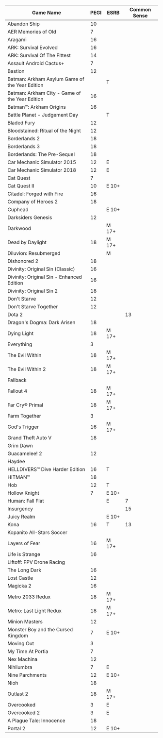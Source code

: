 |Game Name|PEGI|ESRB|Common Sense|
|-|-|-|-|
|Abandon Ship|10|||
|AER Memories of Old|7|||
|Aragami|16|||
|ARK: Survival Evolved |16|||
|ARK: Survival Of The Fittest |14|||
|Assault Android Cactus+ | 7|||
|Bastion | 12 |||
|Batman: Arkham Asylum Game of the Year Edition ||T||
|Batman: Arkham City - Game of the Year Edition |16|||
|Batman™: Arkham Origins |16|||
|Battle Planet - Judgement Day ||T||
|Bladed Fury |12|||
|Bloodstained: Ritual of the Night |12|||
|Borderlands 2 |18|||
|Borderlands 3 |18|||
|Borderlands: The Pre-Sequel |18|||
|Car Mechanic Simulator 2015 |12|E||
|Car Mechanic Simulator 2018 |12|E||
|Cat Quest |7|||
|Cat Quest II |10|E 10+||
|Citadel: Forged with Fire|16|||
|Company of Heroes 2 |18|||
|Cuphead||E 10+||
|Darksiders Genesis |12|||
|Darkwood||M 17+||
|Dead by Daylight |18|M 17+||
|Diluvion: Resubmerged ||M||
|Dishonored 2 |18|||
|Divinity: Original Sin (Classic) |16|||
|Divinity: Original Sin - Enhanced Edition |16|||
|Divinity: Original Sin 2 |18|||
|Don't Starve |12|||
|Don't Starve Together |12|||
|Dota 2|||13|
|Dragon's Dogma: Dark Arisen |18|||
|Dying Light |18|M 17+||
|Everything|3|||
|The Evil Within |18|M 17+||
|The Evil Within 2 |18|M 17+||
|Fallback||||
|Fallout 4|18|M 17+||
|Far Cry® Primal|18|M 17+||
|Farm Together |3|||
|God's Trigger |16|M 17+||
|Grand Theft Auto V |18|||
|Grim Dawn ||||
|Guacamelee! 2 |12|||
|Haydee||||
|HELLDIVERS™ Dive Harder Edition |16|T||
|HITMAN™ |18|||
|Hob|12|T||
|Hollow Knight |7|E 10+||
|Human: Fall Flat ||E|7|
|Insurgency|||15|
|Juicy Realm ||E 10+||
|Kona|16|T|13|
|Kopanito All-Stars Soccer ||||
|Layers of Fear |16|M 17+||
|Life is Strange|16|||
|Liftoff: FPV Drone Racing ||||
|The Long Dark |16|||
|Lost Castle|12|||
|Magicka 2 |16|||
|Metro 2033 Redux |18|M 17+||
|Metro: Last Light Redux |18|M 17+||
|Minion Masters |12|||
|Monster Boy and the Cursed Kingdom |7|E 10+||
|Moving Out |3|||
|My Time At Portia |7|||
|Nex Machina |12|||
|Nihilumbra|7|E||
|Nine Parchments |12|E 10+||
|Nioh|18|||
|Outlast 2 |18|M 17+||
|Overcooked|3|E||
|Overcooked 2|3|E||
|A Plague Tale: Innocence |18|||
|Portal 2 |12|E 10+||